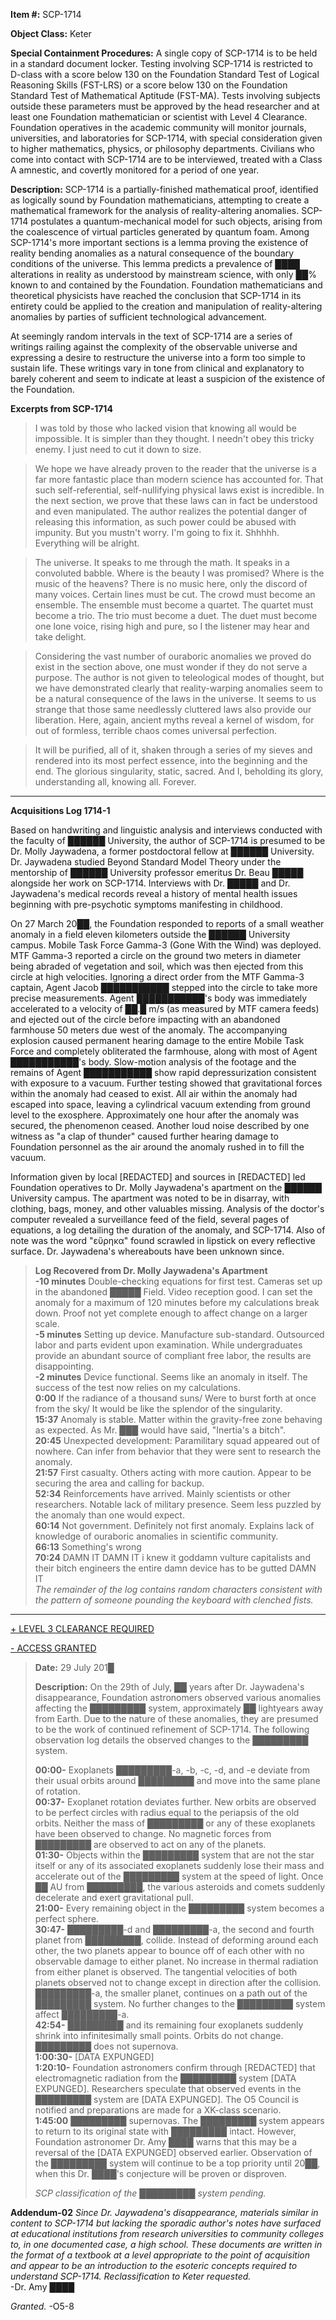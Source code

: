 **Item #:** SCP-1714

**Object Class:** Keter

**Special Containment Procedures:** A single copy of SCP-1714 is to be held in a standard document locker. Testing involving SCP-1714 is restricted to D-class with a score below 130 on the Foundation Standard Test of Logical Reasoning Skills (FST-LRS) or a score below 130 on the Foundation Standard Test of Mathematical Aptitude (FST-MA). Tests involving subjects outside these parameters must be approved by the head researcher and at least one Foundation mathematician or scientist with Level 4 Clearance. Foundation operatives in the academic community will monitor journals, universities, and laboratories for SCP-1714, with special consideration given to higher mathematics, physics, or philosophy departments. Civilians who come into contact with SCP-1714 are to be interviewed, treated with a Class A amnestic, and covertly monitored for a period of one year.

**Description:** SCP-1714 is a partially-finished mathematical proof, identified as logically sound by Foundation mathematicians, attempting to create a mathematical framework for the analysis of reality-altering anomalies. SCP-1714 postulates a quantum-mechanical model for such objects, arising from the coalescence of virtual particles generated by quantum foam. Among SCP-1714's more important sections is a lemma proving the existence of reality bending anomalies as a natural consequence of the boundary conditions of the universe. This lemma predicts a prevalence of ████ alterations in reality as understood by mainstream science, with only ██% known to and contained by the Foundation. Foundation mathematicians and theoretical physicists have reached the conclusion that SCP-1714 in its entirety could be applied to the creation and manipulation of reality-altering anomalies by parties of sufficient technological advancement.

At seemingly random intervals in the text of SCP-1714 are a series of writings railing against the complexity of the observable universe and expressing a desire to restructure the universe into a form too simple to sustain life. These writings vary in tone from clinical and explanatory to barely coherent and seem to indicate at least a suspicion of the existence of the Foundation.

**Excerpts from SCP-1714**

> I was told by those who lacked vision that knowing all would be impossible. It is simpler than they thought. I needn't obey this tricky enemy. I just need to cut it down to size.

> We hope we have already proven to the reader that the universe is a far more fantastic place than modern science has accounted for. That such self-referential, self-nullifying physical laws exist is incredible. In the next section, we prove that these laws can in fact be understood and even manipulated. The author realizes the potential danger of releasing this information, as such power could be abused with impunity. But you mustn't worry. I'm going to fix it. Shhhhh. Everything will be alright.

> The universe. It speaks to me through the math. It speaks in a convoluted babble. Where is the beauty I was promised? Where is the music of the heavens? There is no music here, only the discord of many voices. Certain lines must be cut. The crowd must become an ensemble. The ensemble must become a quartet. The quartet must become a trio. The trio must become a duet. The duet must become one lone voice, rising high and pure, so I the listener may hear and take delight.

> Considering the vast number of ouraboric anomalies we proved do exist in the section above, one must wonder if they do not serve a purpose. The author is not given to teleological modes of thought, but we have demonstrated clearly that reality-warping anomalies seem to be a natural consequence of the laws in the universe. It seems to us strange that those same needlessly cluttered laws also provide our liberation. Here, again, ancient myths reveal a kernel of wisdom, for out of formless, terrible chaos comes universal perfection.

> It will be purified, all of it, shaken through a series of my sieves and rendered into its most perfect essence, into the beginning and the end. The glorious singularity, static, sacred. And I, beholding its glory, understanding all, knowing all. Forever.

* * *

**Acquisitions Log 1714-1**

Based on handwriting and linguistic analysis and interviews conducted with the faculty of ██████ University, the author of SCP-1714 is presumed to be Dr. Molly Jaywadena, a former postdoctoral fellow at ██████ University. Dr. Jaywadena studied Beyond Standard Model Theory under the mentorship of ██████ University professor emeritus Dr. Beau █████ alongside her work on SCP-1714. Interviews with Dr. █████ and Dr. Jaywadena's medical records reveal a history of mental health issues beginning with pre-psychotic symptoms manifesting in childhood.

On 27 March 20██, the Foundation responded to reports of a small weather anomaly in a field eleven kilometers outside the ██████ University campus. Mobile Task Force Gamma-3 (Gone With the Wind) was deployed. MTF Gamma-3 reported a circle on the ground two meters in diameter being abraded of vegetation and soil, which was then ejected from this circle at high velocities. Ignoring a direct order from the MTF Gamma-3 captain, Agent Jacob ███████████ stepped into the circle to take more precise measurements. Agent ███████████'s body was immediately accelerated to a velocity of ██.█ m/s (as measured by MTF camera feeds) and ejected out of the circle before impacting with an abandoned farmhouse 50 meters due west of the anomaly. The accompanying explosion caused permanent hearing damage to the entire Mobile Task Force and completely obliterated the farmhouse, along with most of Agent ███████████'s body. Slow-motion analysis of the footage and the remains of Agent ███████████ show rapid depressurization consistent with exposure to a vacuum. Further testing showed that gravitational forces within the anomaly had ceased to exist. All air within the anomaly had escaped into space, leaving a cylindrical vacuum extending from ground level to the exosphere. Approximately one hour after the anomaly was secured, the phenomenon ceased. Another loud noise described by one witness as "a clap of thunder" caused further hearing damage to Foundation personnel as the air around the anomaly rushed in to fill the vacuum.

Information given by local \[REDACTED\] and sources in \[REDACTED\] led Foundation operatives to Dr. Molly Jaywadena's apartment on the ██████ University campus. The apartment was noted to be in disarray, with clothing, bags, money, and other valuables missing. Analysis of the doctor's computer revealed a surveillance feed of the field, several pages of equations, a log detailing the duration of the anomaly, and SCP-1714. Also of note was the word "εὕρηκα" found scrawled in lipstick on every reflective surface. Dr. Jaywadena's whereabouts have been unknown since.

> **Log Recovered from Dr. Molly Jaywadena's Apartment**  
> **\-10 minutes** Double-checking equations for first test. Cameras set up in the abandoned █████ Field. Video reception good. I can set the anomaly for a maximum of 120 minutes before my calculations break down. Proof not yet complete enough to affect change on a larger scale.  
> **\-5 minutes** Setting up device. Manufacture sub-standard. Outsourced labor and parts evident upon examination. While undergraduates provide an abundant source of compliant free labor, the results are disappointing.  
> **\-2 minutes** Device functional. Seems like an anomaly in itself. The success of the test now relies on my calculations.  
> **0:00** If the radiance of a thousand suns/ Were to burst forth at once from the sky/ It would be like the splendor of the singularity.  
> **15:37** Anomaly is stable. Matter within the gravity-free zone behaving as expected. As Mr. ███ would have said, "Inertia's a bitch".  
> **20:45** Unexpected development: Paramilitary squad appeared out of nowhere. Can infer from behavior that they were sent to research the anomaly.  
> **21:57** First casualty. Others acting with more caution. Appear to be securing the area and calling for backup.  
> **52:34** Reinforcements have arrived. Mainly scientists or other researchers. Notable lack of military presence. Seem less puzzled by the anomaly than one would expect.  
> **60:14** Not government. Definitely not first anomaly. Explains lack of knowledge of ouraboric anomalies in scientific community.  
> **66:13** Something's wrong  
> **70:24** DAMN IT DAMN IT i knew it goddamn vulture capitalists and their bitch engineers the entire damn device has to be gutted DAMN IT  
> _The remainder of the log contains random characters consistent with the pattern of someone pounding the keyboard with clenched fists._

* * *

[+ LEVEL 3 CLEARANCE REQUIRED](javascript:;)

[\- ACCESS GRANTED](javascript:;)

> **Date:** 29 July 201█
> 
> **Description:** On the 29th of July, ██ years after Dr. Jaywadena's disappearance, Foundation astronomers observed various anomalies affecting the █████████ system, approximately ██ lightyears away from Earth. Due to the nature of these anomalies, they are presumed to be the work of continued refinement of SCP-1714. The following observation log details the observed changes to the █████████ system.
> 
> **00:00-** Exoplanets █████████-a, -b, -c, -d, and -e deviate from their usual orbits around █████████ and move into the same plane of rotation.  
> **00:37-** Exoplanet rotation deviates further. New orbits are observed to be perfect circles with radius equal to the periapsis of the old orbits. Neither the mass of █████████ or any of these exoplanets have been observed to change. No magnetic forces from █████████ are observed to act on any of the planets.  
> **01:30-** Objects within the █████████ system that are not the star itself or any of its associated exoplanets suddenly lose their mass and accelerate out of the █████████ system at the speed of light. Once ██ AU from █████████, the various asteroids and comets suddenly decelerate and exert gravitational pull.  
> **21:00-** Every remaining object in the █████████ system becomes a perfect sphere.  
> **30:47-** █████████-d and █████████-a, the second and fourth planet from █████████, collide. Instead of deforming around each other, the two planets appear to bounce off of each other with no observable damage to either planet. No increase in thermal radiation from either planet is observed. The tangential velocities of both planets observed not to change except in direction after the collision. █████████-a, the smaller planet, continues on a path out of the █████████ system. No further changes to the █████████ system affect █████████-a.  
> **42:54-** █████████ and its remaining four exoplanets suddenly shrink into infinitesimally small points. Orbits do not change. █████████ does not supernova.  
> **1:00:30-** \[DATA EXPUNGED\]  
> **1:20:10-** Foundation astronomers confirm through \[REDACTED\] that electromagnetic radiation from the █████████ system \[DATA EXPUNGED\]. Researchers speculate that observed events in the █████████ system are \[DATA EXPUNGED\]. The O5 Council is notified and preparations are made for a XK-class scenario.  
> **1:45:00** █████████ supernovas. The █████████ system appears to return to its original state with █████████ intact. However, Foundation astronomer Dr. Amy ████ warns that this may be a reversal of the \[DATA EXPUNGED\] observed earlier. Observation of the █████████ system will continue to be a top priority until 20██, when this Dr. ████'s conjecture will be proven or disproven.
> 
> _SCP classification of the █████████ system pending._

**Addendum-02** _Since Dr. Jaywadena's disappearance, materials similar in content to SCP-1714 but lacking the sporadic author's notes have surfaced at educational institutions from research universities to community colleges to, in one documented case, a high school. These documents are written in the format of a textbook at a level appropriate to the point of acquisition and appear to be an introduction to the esoteric concepts required to understand SCP-1714. Reclassification to Keter requested._  
\-Dr. Amy ████

_Granted._ -O5-8